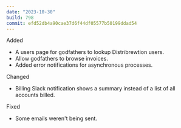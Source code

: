 ```yaml
---
date: "2023-10-30"
build: 798
commit: efd52db4a90cae37d6f44df05577b50199ddad54
---
```


Added
- A users page for godfathers to lookup Distribrewtion users.
- Allow godfathers to browse invoices.
- Added error notifications for asynchronous processes.

Changed
- Billing Slack notification shows a summary instead of a list of all accounts billed.

Fixed
- Some emails weren't being sent.
